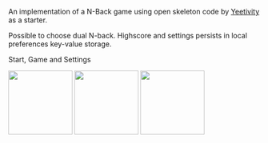 An implementation of a N-Back game using open skeleton code by <a href=https://github.com/yeetivity>Yeetivity</a> as a starter.

Possible to choose dual N-back. Highscore and settings persists in local preferences key-value storage.

<div>
<p>Start, Game and Settings</p>
<img src="https://github.com/emilwennstrom/nback_lab1.1/assets/103250355/f65bdd0e-1f20-42d6-8794-8d27ea5c97a8" width="128"/>
<img src="https://github.com/emilwennstrom/nback_lab1.1/assets/103250355/210837eb-9aba-487f-9696-c81d8e97d065" width="128"/>
<img src="https://github.com/emilwennstrom/nback_lab1.1/assets/103250355/cf8dfcd6-fcdc-4ab2-9c77-5bd238f9b91a" width="128"/>
</div>
